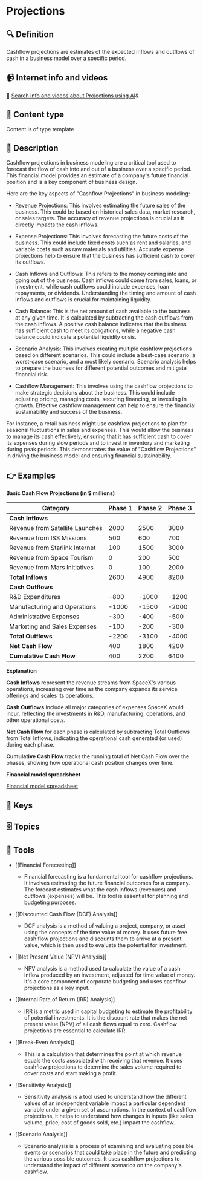 
# Projections


## 🔍 Definition
Cashflow projections are estimates of the expected inflows and outflows of cash in a business model over a specific period.


## 📹 Internet info and videos
🤖 [Search info and videos about Projections using AI](https://www.perplexity.ai/search?q=videos+about+Projections:+Cashflow+projections+are+estimates+of+the+expected+inflows+and+outflows+of+cash+in+a+business+model+over+a+specific+period.
)&

## 📰 Content type 
Content is of type template

## 📖 Description
Cashflow projections in business modeling are a critical tool used to forecast the flow of cash into and out of a business over a specific period. This financial model provides an estimate of a company's future financial position and is a key component of business design. 

Here are the key aspects of "Cashflow Projections" in business modeling:

- Revenue Projections: This involves estimating the future sales of the business. This could be based on historical sales data, market research, or sales targets. The accuracy of revenue projections is crucial as it directly impacts the cash inflows.

- Expense Projections: This involves forecasting the future costs of the business. This could include fixed costs such as rent and salaries, and variable costs such as raw materials and utilities. Accurate expense projections help to ensure that the business has sufficient cash to cover its outflows.

- Cash Inflows and Outflows: This refers to the money coming into and going out of the business. Cash inflows could come from sales, loans, or investment, while cash outflows could include expenses, loan repayments, or dividends. Understanding the timing and amount of cash inflows and outflows is crucial for maintaining liquidity.

- Cash Balance: This is the net amount of cash available to the business at any given time. It is calculated by subtracting the cash outflows from the cash inflows. A positive cash balance indicates that the business has sufficient cash to meet its obligations, while a negative cash balance could indicate a potential liquidity crisis.

- Scenario Analysis: This involves creating multiple cashflow projections based on different scenarios. This could include a best-case scenario, a worst-case scenario, and a most likely scenario. Scenario analysis helps to prepare the business for different potential outcomes and mitigate financial risk.

- Cashflow Management: This involves using the cashflow projections to make strategic decisions about the business. This could include adjusting pricing, managing costs, securing financing, or investing in growth. Effective cashflow management can help to ensure the financial sustainability and success of the business.

For instance, a retail business might use cashflow projections to plan for seasonal fluctuations in sales and expenses. This would allow the business to manage its cash effectively, ensuring that it has sufficient cash to cover its expenses during slow periods and to invest in inventory and marketing during peak periods. This demonstrates the value of "Cashflow Projections" in driving the business model and ensuring financial sustainability.

## 👉 Examples

**Basic Cash Flow Projections (in $ millions)**

| Category                          | Phase 1 | Phase 2 | Phase 3 |
|-----------------------------------|---------|---------|---------|
| **Cash Inflows**                  |         |         |         |
| Revenue from Satellite Launches   | 2000    | 2500    | 3000    |
| Revenue from ISS Missions         | 500     | 600     | 700     |
| Revenue from Starlink Internet    | 100     | 1500    | 3000    |
| Revenue from Space Tourism        | 0       | 200     | 500     |
| Revenue from Mars Initiatives     | 0       | 100     | 2000    |
| **Total Inflows**                 | 2600    | 4900    | 8200    |
| **Cash Outflows**                 |         |         |         |
| R&D Expenditures                  | -800    | -1000   | -1200   |
| Manufacturing and Operations      | -1000   | -1500   | -2000   |
| Administrative Expenses           | -300    | -400    | -500    |
| Marketing and Sales Expenses      | -100    | -200    | -300    |
| **Total Outflows**                | -2200   | -3100   | -4000   |
| **Net Cash Flow**                 | 400     | 1800    | 4200    |
| **Cumulative Cash Flow**          | 400     | 2200    | 6400    |

**Explanation**

**Cash Inflows** represent the revenue streams from SpaceX's various operations, increasing over time as the company expands its service offerings and scales its operations.

**Cash Outflows** include all major categories of expenses SpaceX would incur, reflecting the investments in R&D, manufacturing, operations, and other operational costs.

**Net Cash Flow** for each phase is calculated by subtracting Total Outflows from Total Inflows, indicating the operational cash generated (or used) during each phase.

**Cumulative Cash Flow** tracks the running total of Net Cash Flow over the phases, showing how operational cash position changes over time.

**Financial model spreadsheet**

[Financial model spreadsheet](https://slidebean.com/free-startup-financial-model-template)





## 🔑 Keys



## 🗄️ Topics


## 🧰 Tools
- [[Financial Forecasting]]
  - Financial forecasting is a fundamental tool for cashflow projections. It involves estimating the future financial outcomes for a company. The forecast estimates what the cash inflows (revenues) and outflows (expenses) will be. This tool is essential for planning and budgeting purposes.

- [[Discounted Cash Flow (DCF) Analysis]]
  - DCF analysis is a method of valuing a project, company, or asset using the concepts of the time value of money. It uses future free cash flow projections and discounts them to arrive at a present value, which is then used to evaluate the potential for investment.

- [[Net Present Value (NPV) Analysis]]
  - NPV analysis is a method used to calculate the value of a cash inflow produced by an investment, adjusted for time value of money. It's a core component of corporate budgeting and uses cashflow projections as a key input.

- [[Internal Rate of Return (IRR) Analysis]]
  - IRR is a metric used in capital budgeting to estimate the profitability of potential investments. It is the discount rate that makes the net present value (NPV) of all cash flows equal to zero. Cashflow projections are essential to calculate IRR.

- [[Break-Even Analysis]]
  - This is a calculation that determines the point at which revenue equals the costs associated with receiving that revenue. It uses cashflow projections to determine the sales volume required to cover costs and start making a profit.

- [[Sensitivity Analysis]]
  - Sensitivity analysis is a tool used to understand how the different values of an independent variable impact a particular dependent variable under a given set of assumptions. In the context of cashflow projections, it helps to understand how changes in inputs (like sales volume, price, cost of goods sold, etc.) impact the cashflow.

- [[Scenario Analysis]]
  - Scenario analysis is a process of examining and evaluating possible events or scenarios that could take place in the future and predicting the various possible outcomes. It uses cashflow projections to understand the impact of different scenarios on the company's cashflow.
